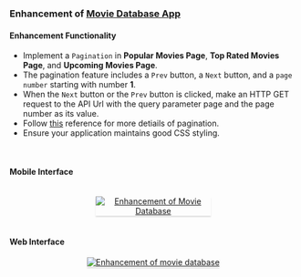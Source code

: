 ### Enhancement of <a href="https://github.com/Rizwanu321/Movie-Database-App">Movie Database App</a>


#### Enhancement Functionality
- Implement a `Pagination` in **Popular Movies Page**, **Top Rated Movies Page**, and **Upcoming Movies Page**.
- The pagination feature includes a `Prev` button, a `Next` button, and a `page number` starting with number **1**.
- When the `Next` button or the `Prev` button is clicked, make an HTTP GET request to the API Url with the query parameter page and the page number as its value.
- Follow <a href="https://developer.themoviedb.org/reference/movie-popular-list" target="_blank_">this</a> reference for more detiails of pagination.
- Ensure your application maintains good CSS styling.


<br/>

#### Mobile Interface

<br/>
<a href="https://res.cloudinary.com/dngzbeidb/image/upload/v1728492792/oeizrkhxisgdh3tvswoz.jpg" target=_blank_>
<div style="text-align: center;">
    <img src="https://res.cloudinary.com/dngzbeidb/image/upload/v1728492792/oeizrkhxisgdh3tvswoz.jpg" alt="Enhancement of Movie Database" style="max-width:40%;box-shadow:0 2.8px 2.2px rgba(0, 0, 0, 0.12)">
</div>
</a>
<br/>

####  Web Interface

<a href="https://res.cloudinary.com/dngzbeidb/image/upload/v1728492560/u8vmmjgape7immvqu2sv.png" target=_blank_>
<div style="text-align: center;">
    <img src="https://res.cloudinary.com/dngzbeidb/image/upload/v1728492560/u8vmmjgape7immvqu2sv.png" alt="Enhancement of movie database" style="max-width:70%;box-shadow:0 2.8px 2.2px rgba(0, 0, 0, 0.12)">
</div>
</a>
<br>


